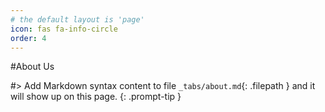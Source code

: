 ```yaml
---
# the default layout is 'page'
icon: fas fa-info-circle
order: 4
---
```


#About Us

#> Add Markdown syntax content to file `_tabs/about.md`{: .filepath } and it will show up on this page.
{: .prompt-tip }
